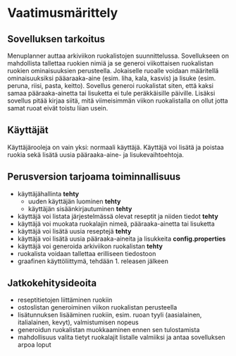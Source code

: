 <h1>Vaatimusmärittely</h1>

<h2>Sovelluksen tarkoitus</h2>
Menuplanner auttaa arkiviikon ruokalistojen suunnittelussa. Sovellukseen on mahdollista tallettaa ruokien nimiä ja se generoi viikottaisen ruokalistan ruokien ominaisuuksien perusteella.
Jokaiselle ruoalle voidaan määritellä ominaisuuksiksi pääaraaka-aine (esim. liha, kala, kasvis) ja lisuke (esim. peruna, riisi, pasta, keitto). Sovellus generoi ruokalistat siten, että kaksi samaa pääraaka-ainetta tai lisuketta ei tule peräkkäisille päiville. Lisäksi sovellus pitää kirjaa siitä, mitä viimeisimmän viikon ruokalistalla on ollut jotta samat ruoat eivät toistu liian usein.

<h2>Käyttäjät</h2>
Käyttäjärooleja on vain yksi: normaali käyttäjä. Käyttäjä voi lisätä ja poistaa ruokia sekä lisätä uusia pääraaka-aine- ja lisukevaihtoehtoja.

<h2>Perusversion tarjoama toiminnallisuus</h2>

* käyttäjähallinta **tehty**
  * uuden käyttäjän luominen **tehty**
  * käyttäjän sisäänkirjautuminen **tehty**
* käyttäjä voi listata järjestelmässä olevat reseptit ja niiden tiedot **tehty**
* käyttäjä voi muokata ruokalajin nimeä, pääraaka-ainetta tai lisuketta
* käyttäjä voi lisätä uusia reseptejä **tehty**
* käyttäjä voi lisätä uusia pääraaka-aineita ja lisukkeita **config.properties**
* käyttäjä voi generoida arkiviikon ruokalistan **tehty**
* ruokalista voidaan tallettaa erilliseen tiedostoon
* graafinen käyttöliittymä, tehdään 1. releasen jälkeen

<h2>Jatkokehitysideoita</h2>

* reseptitietojen liittäminen ruokiin
* ostoslistan generoiminen viikon ruokalistan perusteella
* lisätunnuksen lisääminen ruokiin, esim. ruoan tyyli (aasialainen, italialainen, kevyt), valmistumisen nopeus
* generoidun ruokalistan muokkaaminen ennen sen tulostamista
* mahdollisuus valita tietyt ruokalajit listalle valmiiksi ja antaa sovelluksen arpoa loput
